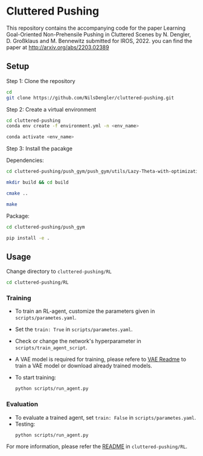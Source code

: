 # Cluttered Pushing
This repository contains the accompanying code for the paper Learning Goal-Oriented Non-Prehensile Pushing in Cluttered Scenes by N. Dengler, D. Großklaus and M. Bennewitz submitted for IROS, 2022. you can find the paper at 
http://arxiv.org/abs/2203.02389
 
## Setup

Step 1: Clone the repository

```bash
cd 
git clone https://github.com/NilsDengler/cluttered-pushing.git
```

Step 2: Create a virtual environment

```bash
cd cluttered-pushing
conda env create -f environment.yml -n <env_name>

conda activate <env_name>
```

Step 3: Install the pacakge

Dependencies:
```bash
cd cluttered-pushing/push_gym/push_gym/utils/Lazy-Theta-with-optimization-any-angle-pathfinding

mkdir build && cd build

cmake ..

make
```

Package:
```bash
cd cluttered-pushing/push_gym

pip install -e .
```

## Usage

Change directory to ```cluttered-pushing/RL```
```bash
cd cluttered-pushing/RL
```

### Training

- To train an RL-agent, customize the parameters given in ```scripts/parametes.yaml```.
- Set the ```train: True``` in ```scripts/parametes.yaml```.
- Check or change the network's 
hyperparameter in ```scripts/train_agent_script```.

- A VAE model is required for training, please refere to [VAE Readme](https://github.com/NilsDengler/cluttered-pushing/tree/main/Networks/VAE) to train a VAE model or download already trained models.

- To start training:
  ```bash
  python scripts/run_agent.py
  ``` 

### Evaluation
- To evaluate a trained agent, set ```train: False``` in ```scripts/parametes.yaml```.
- Testing:
  ```bash
  python scripts/run_agent.py
  ```

For more information, please refer the [README](https://github.com/NilsDengler/cluttered-pushing/tree/main/Networks/RL) in ```cluttered-pushing/RL```.

